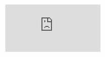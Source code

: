 [![Social banner for sumeet-with-2e](https://github.com/sumeet-with-2e/SumeetPachauri/blob/main/Sumee%20Pachauri.pdf)](https://sumeet-with-2e.github.io)
